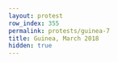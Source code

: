 ```yaml
---
layout: protest
row_index: 355
permalink: protests/guinea-7
title: Guinea, March 2018
hidden: true
---
```


